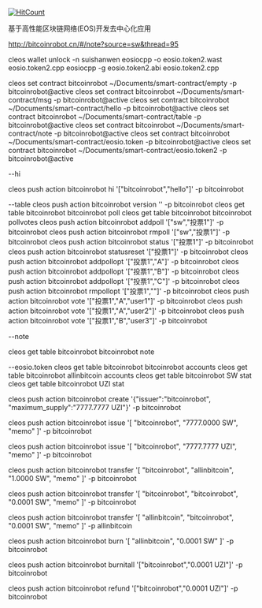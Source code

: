 [![HitCount](http://hits.dwyl.io/suishanwen/smart-contract.svg)](http://hits.dwyl.io/suishanwen/smart-contract)


基于高性能区块链网络(EOS)开发去中心化应用

http://bitcoinrobot.cn/#/note?source=sw&thread=95

cleos wallet unlock -n suishanwen
eosiocpp -o eosio.token2.wast eosio.token2.cpp
eosiocpp -g eosio.token2.abi eosio.token2.cpp


cleos set contract bitcoinrobot ~/Documents/smart-contract/empty -p bitcoinrobot@active
cleos set contract bitcoinrobot ~/Documents/smart-contract/msg -p bitcoinrobot@active
cleos set contract bitcoinrobot ~/Documents/smart-contract/hello -p bitcoinrobot@active
cleos set contract bitcoinrobot ~/Documents/smart-contract/table -p bitcoinrobot@active
cleos set contract bitcoinrobot ~/Documents/smart-contract/note -p bitcoinrobot@active
cleos set contract bitcoinrobot ~/Documents/smart-contract/eosio.token -p bitcoinrobot@active
cleos set contract bitcoinrobot ~/Documents/smart-contract/eosio.token2 -p bitcoinrobot@active


--hi

cleos push action bitcoinrobot hi '["bitcoinrobot","hello"]' -p bitcoinrobot

--table
cleos push action bitcoinrobot version '' -p bitcoinrobot
cleos get table bitcoinrobot bitcoinrobot poll
cleos get table bitcoinrobot bitcoinrobot pollvotes
cleos push action bitcoinrobot addpoll '["sw","投票1"]' -p bitcoinrobot
cleos push action bitcoinrobot rmpoll '["sw","投票1"]' -p bitcoinrobot
cleos push action bitcoinrobot status '["投票1"]' -p bitcoinrobot
cleos push action bitcoinrobot statusreset '["投票1"]' -p bitcoinrobot
cleos push action bitcoinrobot addpollopt '["投票1","A"]' -p bitcoinrobot
cleos push action bitcoinrobot addpollopt '["投票1","B"]' -p bitcoinrobot
cleos push action bitcoinrobot addpollopt '["投票1","C"]' -p bitcoinrobot
cleos push action bitcoinrobot rmpollopt '["投票1",""]' -p bitcoinrobot
cleos push action bitcoinrobot vote '["投票1","A","user1"]' -p bitcoinrobot
cleos push action bitcoinrobot vote '["投票1","A","user2"]' -p bitcoinrobot
cleos push action bitcoinrobot vote '["投票1","B","user3"]' -p bitcoinrobot

--note

cleos get table bitcoinrobot bitcoinrobot note


--eosio.token
cleos get table bitcoinrobot bitcoinrobot accounts
cleos get table bitcoinrobot allinbitcoin accounts
cleos get table bitcoinrobot SW stat
cleos get table bitcoinrobot UZI stat



cleos push action bitcoinrobot  create '{"issuer":"bitcoinrobot", "maximum_supply":"7777.7777 UZI"}' -p bitcoinrobot

cleos push action bitcoinrobot   issue  '[ "bitcoinrobot", "7777.0000 SW", "memo"  ]' -p bitcoinrobot

cleos push action bitcoinrobot   issue  '[ "bitcoinrobot", "7777.7777 UZI", "memo"  ]' -p bitcoinrobot

cleos push action bitcoinrobot transfer '[ "bitcoinrobot", "allinbitcoin", "1.0000 SW", "memo"  ]'  -p bitcoinrobot

cleos push action bitcoinrobot transfer '[ "bitcoinrobot", "bitcoinrobot", "0.0001 SW", "memo"  ]'  -p bitcoinrobot


cleos push action bitcoinrobot transfer '[ "allinbitcoin", "bitcoinrobot", "0.0001 SW", "memo"  ]'  -p allinbitcoin

cleos push action bitcoinrobot burn '[ "allinbitcoin", "0.0001 SW" ]'  -p bitcoinrobot

cleos push action bitcoinrobot burnitall '["bitcoinrobot","0.0001 UZI"]'  -p bitcoinrobot

cleos push action bitcoinrobot refund '["bitcoinrobot","0.0001 UZI"]'  -p bitcoinrobot
